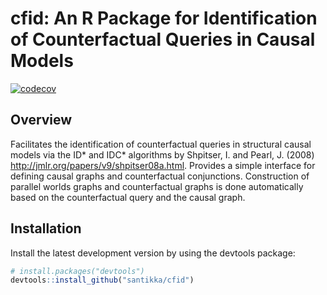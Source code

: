 # cfid: An R Package for Identification of Counterfactual Queries in Causal Models

<!-- Badges -->
[![codecov](https://codecov.io/gh/santikka/cfid/branch/main/graph/badge.svg?token=13KFY7ULZ4)](https://codecov.io/gh/santikka/cfid)
  
## Overview

Facilitates the identification of counterfactual queries in structural causal 
models via the ID* and IDC* algorithms by Shpitser, I. and Pearl, J. (2008) 
<http://jmlr.org/papers/v9/shpitser08a.html>. Provides a simple interface for 
defining causal graphs and counterfactual conjunctions. Construction of parallel
worlds graphs and counterfactual graphs is done automatically based on the 
counterfactual query and the causal graph.

## Installation
Install the latest development version by using the devtools package:
```R
# install.packages("devtools")
devtools::install_github("santikka/cfid")
```
